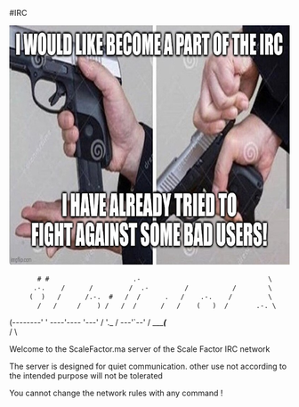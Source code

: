 
#IRC 

<p align="center">
	<img  src="./res/7yy7c2.jpg"  width="785" height="430" />
</p>

  		   # #                     .-                                \ 
          .-.    /      /         /  .-         /           /        \
         (  )   /      /.-.  #   /  /      .   /    .-.    /         \
           /   /     /    ) /   /  /      /   /    (   )  /       .-. \
  (--------'   ' ----'---- '---'  /      '._ /  ---'`--' / ______(___ \
                                  /                                   \

Welcome to the ScaleFactor.ma server of the Scale Factor IRC network 

The server is designed for quiet communication.
other use not according to the intended purpose will not be tolerated 

You cannot change the network rules with any command ! 
